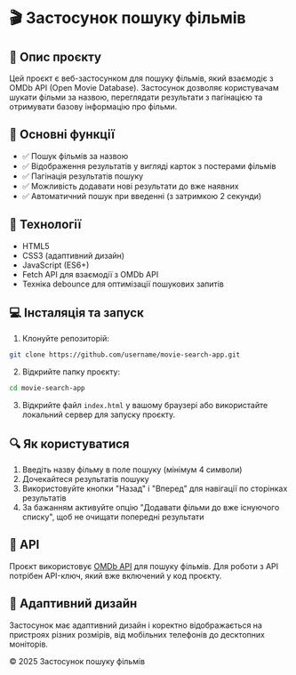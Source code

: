# 🎬 Застосунок пошуку фільмів

## 📝 Опис проєкту

Цей проєкт є веб-застосунком для пошуку фільмів, який взаємодіє з OMDb API (Open Movie Database). Застосунок дозволяє користувачам шукати фільми за назвою, переглядати результати з пагінацією та отримувати базову інформацію про фільми.

## 🎯 Основні функції

- ✅ Пошук фільмів за назвою
- ✅ Відображення результатів у вигляді карток з постерами фільмів
- ✅ Пагінація результатів пошуку
- ✅ Можливість додавати нові результати до вже наявних
- ✅ Автоматичний пошук при введенні (з затримкою 2 секунди)

## 🚀 Технології

- HTML5
- CSS3 (адаптивний дизайн)
- JavaScript (ES6+)
- Fetch API для взаємодії з OMDb API
- Техніка debounce для оптимізації пошукових запитів

## 💻 Інсталяція та запуск

1. Клонуйте репозиторій:

```bash
git clone https://github.com/username/movie-search-app.git
```

2. Відкрийте папку проєкту:

```bash
cd movie-search-app
```

3. Відкрийте файл `index.html` у вашому браузері або використайте локальний сервер для запуску проєкту.

## 🔍 Як користуватися

1. Введіть назву фільму в поле пошуку (мінімум 4 символи)
2. Дочекайтеся результатів пошуку
3. Використовуйте кнопки "Назад" і "Вперед" для навігації по сторінках результатів
4. За бажанням активуйте опцію "Додавати фільми до вже існуючого списку", щоб не очищати попередні результати

## 🔑 API

Проєкт використовує [OMDb API](https://www.omdbapi.com/) для пошуку фільмів. Для роботи з API потрібен API-ключ, який вже включений у код проєкту.

## 📱 Адаптивний дизайн

Застосунок має адаптивний дизайн і коректно відображається на пристроях різних розмірів, від мобільних телефонів до десктопних моніторів.


© 2025 Застосунок пошуку фільмів
